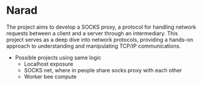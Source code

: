 # Narad

The project aims to develop a SOCKS proxy, a protocol for handling network requests between a client and a server through an intermediary. This project serves as a deep dive into network protocols, providing a hands-on approach to understanding and manipulating TCP/IP communications.


* Possible projects using same logic
    - Localhost exposure
    - SOCKS net, where in people share socks proxy with each other
    - Worker bee compute